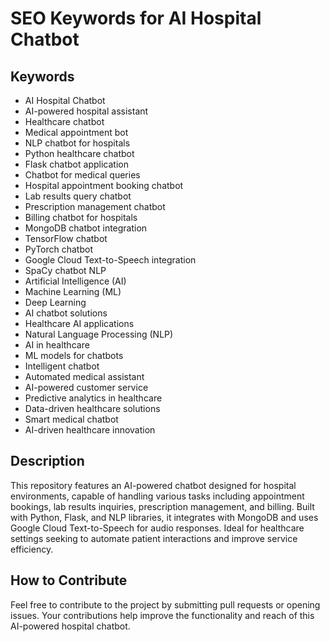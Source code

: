 # SEO Keywords for AI Hospital Chatbot

## Keywords

- AI Hospital Chatbot
- AI-powered hospital assistant
- Healthcare chatbot
- Medical appointment bot
- NLP chatbot for hospitals
- Python healthcare chatbot
- Flask chatbot application
- Chatbot for medical queries
- Hospital appointment booking chatbot
- Lab results query chatbot
- Prescription management chatbot
- Billing chatbot for hospitals
- MongoDB chatbot integration
- TensorFlow chatbot
- PyTorch chatbot
- Google Cloud Text-to-Speech integration
- SpaCy chatbot NLP
- Artificial Intelligence (AI)
- Machine Learning (ML)
- Deep Learning
- AI chatbot solutions
- Healthcare AI applications
- Natural Language Processing (NLP)
- AI in healthcare
- ML models for chatbots
- Intelligent chatbot
- Automated medical assistant
- AI-powered customer service
- Predictive analytics in healthcare
- Data-driven healthcare solutions
- Smart medical chatbot
- AI-driven healthcare innovation

## Description

This repository features an AI-powered chatbot designed for hospital environments, capable of handling various tasks including appointment bookings, lab results inquiries, prescription management, and billing. Built with Python, Flask, and NLP libraries, it integrates with MongoDB and uses Google Cloud Text-to-Speech for audio responses. Ideal for healthcare settings seeking to automate patient interactions and improve service efficiency.

## How to Contribute

Feel free to contribute to the project by submitting pull requests or opening issues. Your contributions help improve the functionality and reach of this AI-powered hospital chatbot.

